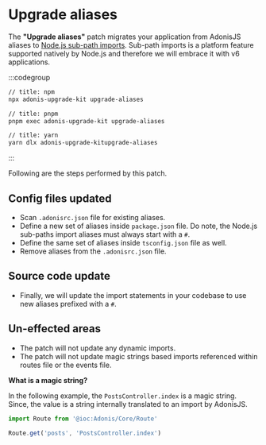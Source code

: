 # Upgrade aliases

The **"Upgrade aliases"** patch migrates your application from AdonisJS aliases to [Node.js sub-path imports](https://nodejs.org/dist/latest-v20.x/docs/api/packages.html#subpath-imports). Sub-path imports is a platform feature supported natively by Node.js and therefore we will embrace it with v6 applications.

:::codegroup

```sh
// title: npm
npx adonis-upgrade-kit upgrade-aliases
```

```sh
// title: pnpm
pnpm exec adonis-upgrade-kit upgrade-aliases
```

```sh
// title: yarn
yarn dlx adonis-upgrade-kitupgrade-aliases
```

:::

Following are the steps performed by this patch.

## Config files updated

- Scan `.adonisrc.json` file for existing aliases.
- Define a new set of aliases inside `package.json` file. Do note, the Node.js sub-paths import aliases must always start with a `#`.
- Define the same set of aliases inside `tsconfig.json` file as well.
- Remove aliases from the `.adonisrc.json` file.

## Source code update

- Finally, we will update the import statements in your codebase to use new aliases prefixed with a `#`.

## Un-effected areas

- The patch will not update any dynamic imports.
- The patch will not update magic strings based imports referenced within routes file or the events file.

**What is a magic string?**

In the following example, the `PostsController.index` is a magic string. Since, the value is a string internally translated to an import by AdonisJS.

```ts
import Route from '@ioc:Adonis/Core/Route'

Route.get('posts', 'PostsController.index')
```
